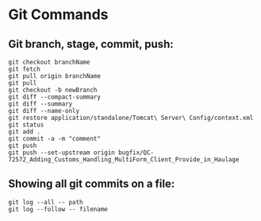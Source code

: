 # Git Commands
## Git branch, stage, commit, push: 
```Shell
git checkout branchName
git fetch
git pull origin branchName
git pull
git checkout -b newBranch
git diff --compact-summary
git diff --summary
git diff --name-only
git restore application/standalone/Tomcat\ Server\ Config/context.xml
git status
git add .
git commit -a -m "comment"
git push
git push --set-upstream origin bugfix/QC-72572_Adding_Customs_Handling_MultiForm_Client_Provide_in_Haulage
```
## Showing all git commits on a file: 
```Shell
git log --all -- path
git log --follow -- filename
```
